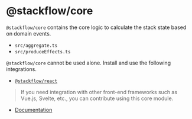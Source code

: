 # @stackflow/core

`@stackflow/core` contains the core logic to calculate the stack state based on domain events.

- `src/aggregate.ts`
- `src/produceEffects.ts`

`@stackflow/core` cannot be used alone. Install and use the following integrations.

- [`@stackflow/react`](https://www.npmjs.com/package/@stackflow/react)

> If you need integration with other front-end frameworks such as Vue.js, Svelte, etc., you can contribute using this core module.

- [Documentation](https://stackflow.so)